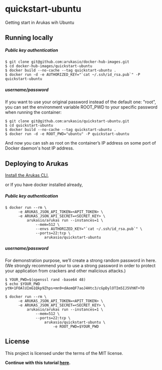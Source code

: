 # quickstart-ubuntu
Getting start in Arukas wih Ubuntu

## Running locally

##### Public key authentication
```
$ git clone git@github.com:arukasio/docker-hub-images.git
$ cd docker-hub-images/quickstart-ubuntu
$ docker build --no-cache --tag quickstart-ubuntu .
$ docker run -d -e AUTHORIZED_KEY="`cat ~/.ssh/id_rsa.pub`" -P quickstart-ubuntu
```

##### username/password
If you want to use your original password instead of the default one: "root", you can
set the environment variable ROOT_PWD to your specific password when running the container:
```
$ git clone git@github.com:arukasio/quickstart-ubuntu.git
$ cd quickstart-ubuntu
$ docker build --no-cache --tag quickstart-ubuntu .
$ docker run -d -e ROOT_PWD="ubuntu" -P quickstart-ubuntu
```
And now you can ssh as root on the container’s IP address  on some port of Docker daemon's host IP address.

## Deploying to Arukas

[Install the Arukas CLI](https://github.com/arukasio/cli),

or If you have docker installed already,

##### Public key authentication
```
$ docker run --rm \
      -e ARUKAS_JSON_API_TOKEN=<APIT_TOKEN> \
      -e ARUKAS_JSON_API_SECRET=<SECRET_KEY> \
          arukasio/arukas run --instances=1 \
              --mem=512 \
              --envs AUTHORIZED_KEY="`cat ~/.ssh/id_rsa.pub`" \
              --ports=22:tcp \
                  arukasio/quickstart-ubuntu
```
##### username/password

For demonstration purpose, we’ll create a strong random password in here.
(We strongly recommend your to use a strong password in order to protect your application from crackers and other malicious attacks.)

```
$ YOUR_PWD=$(openssl rand -base64 48)
$ echo $YOUR_PWD
ytN+1FOAlUImG1Qkp9Zhps+mn9+dAomQF7aoJ4Htc3/cGpDylOTIm5IJ5VhNT+TO
```

```
$ docker run --rm \
      -e ARUKAS_JSON_API_TOKEN=<APIT_TOKEN> \
      -e ARUKAS_JSON_API_SECRET=<SECRET_KEY> \
          arukasio/arukas run --instances=1 \
              --mem=512 \
              --ports=22:tcp \
                  arukasio/quickstart-ubuntu \
                      -e ROOT_PWD=$YOUR_PWD
```

## License

This project is licensed under the terms of the MIT license.

**Continue with this tutorial [here](https://arukas.io/tutorials/tutorials-ubuntu/).**

